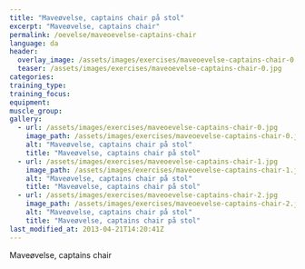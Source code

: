 ```yaml
---
title: "Maveøvelse, captains chair på stol"
excerpt: "Maveøvelse, captains chair"
permalink: /oevelse/maveoevelse-captains-chair
language: da
header:
  overlay_image: /assets/images/exercises/maveoevelse-captains-chair-0.jpg
  teaser: /assets/images/exercises/maveoevelse-captains-chair-0.jpg
categories:
training_type: 
training_focus: 
equipment:
muscle_group:
gallery:
  - url: /assets/images/exercises/maveoevelse-captains-chair-0.jpg
    image_path: /assets/images/exercises/maveoevelse-captains-chair-0.jpg
    alt: "Maveøvelse, captains chair på stol"
    title: "Maveøvelse, captains chair på stol"
  - url: /assets/images/exercises/maveoevelse-captains-chair-1.jpg
    image_path: /assets/images/exercises/maveoevelse-captains-chair-1.jpg
    alt: "Maveøvelse, captains chair på stol"
    title: "Maveøvelse, captains chair på stol"
  - url: /assets/images/exercises/maveoevelse-captains-chair-2.jpg
    image_path: /assets/images/exercises/maveoevelse-captains-chair-2.jpg
    alt: "Maveøvelse, captains chair på stol"
    title: "Maveøvelse, captains chair på stol"
last_modified_at: 2013-04-21T14:20:41Z
---
```


Maveøvelse, captains chair
